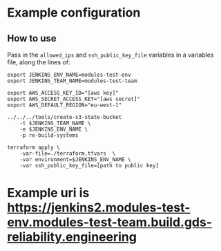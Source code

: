 # Example configuration

## How to use

Pass in the `allowed_ips` and `ssh_public_key_file` variables in a variables file, along the lines of:

```
export JENKINS_ENV_NAME=modules-test-env
export JENKINS_TEAM_NAME=modules-test-team
```

```
export AWS_ACCESS_KEY_ID="[aws key]"
export AWS_SECRET_ACCESS_KEY="[aws secret]"
export AWS_DEFAULT_REGION="eu-west-1"
```

```
../../../tools/create-s3-state-bucket
    -t $JENKINS_TEAM_NAME \
    -e $JENKINS_ENV_NAME \
    -p re-build-systems
```

```
terraform apply \
    -var-file=./terraform.tfvars  \
    -var environment=$JENKINS_ENV_NAME \
    -var ssh_public_key_file=[path to public key]
```

# Example uri is https://jenkins2.modules-test-env.modules-test-team.build.gds-reliability.engineering
